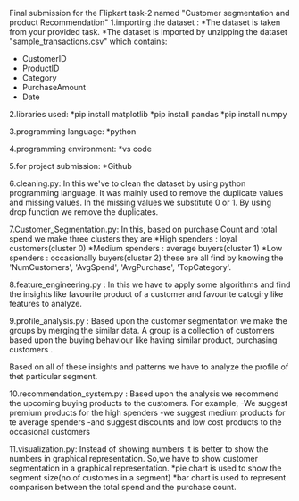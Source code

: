 Final submission for the Flipkart task-2 named "Customer segmentation and product Recommendation"
1.importing the dataset :
 *The dataset is taken from your provided task.
 *The dataset is imported by unzipping the dataset 
  "sample_transactions.csv" which contains:
   - CustomerID
   - ProductID
   - Category
   - PurchaseAmount
   - Date


2.libraries used:
 *pip install matplotlib
 *pip install pandas
 *pip install numpy


3.programming language:
 *python


 4.programming environment:
  *vs code


 5.for project submission:
   *Github


 6.cleaning.py:
  In this we've to clean the dataset by using python programming language.
  It was mainly used to remove the duplicate values and missing values.
  In the missing values we substitute 0 or 1.
  By using drop function we remove the duplicates.


7.Customer_Segmentation.py:
  In this, based on purchase Count and total spend we make 
  three clusters they are
   *High spenders : loyal customers(cluster 0)
   *Medium spenders : average buyers(cluster 1)
   *Low spenders : occasionally buyers(cluster 2)
  these are all find by knowing the 'NumCustomers', 'AvgSpend', 'AvgPurchase', 'TopCategory'.



8.feature_engineering.py :
 In this we have to apply some algorithms and find the insights like favourite product of a
 customer and favourite catogiry like features to analyze.


9.profile_analysis.py :
  Based upon the customer segmentation we make the groups by merging the similar data.
  A group is a collection of customers based upon the buying behaviour like
  having similar product, purchasing customers .

  Based on all of these insights and patterns we have to analyze the profile of thet particular segment.


10.recommendation_system.py :
  Based upon the analysis we recommend the upcoming buying products to the customers.
  For example,
     -We suggest premium products for the high spenders
     -we suggest medium products for te average spenders
     -and suggest discounts and low cost products to the occasional customers


11.visualization.py:
  Instead of showing numbers it is better to show the numbers in graphical representation.
  So,we have to show customer segmentation in a graphical representation.
  *pie chart is used to show the segment size(no.of customes in a segment)
  *bar chart is used to represent comparison between the total spend and the purchase count.

